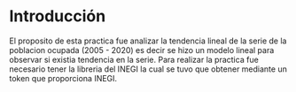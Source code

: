 # Introducción 

El proposito de esta practica fue analizar la tendencia lineal de la serie de la poblacion ocupada (2005 - 2020)
es decir se hizo un modelo lineal para observar si existia tendencia en la serie.
Para realizar la practica fue necesario tener la libreria del INEGI la cual se tuvo que obtener mediante un token
que proporciona INEGI.
